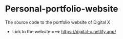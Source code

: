 # Personal-portfolio-website
The source code to the portfolio website of Digital X
* Link to the website ===> https://digital-x.netlify.app/
